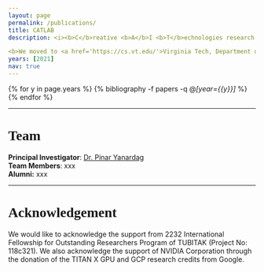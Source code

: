 ```yaml
---
layout: page
permalink: /publications/
title: CATLAB
description: <i><b>C</b>reative <b>A</b>I <b>T</b>echnologies research lab was hosted at <a href="https://cmpe.boun.edu.tr">Bogazici University, Department of Computer Engineering</a> from 2021-2023. </i> <hr>

<b>We moved to <a href='https://cs.vt.edu/'>Virginia Tech, Department of Computer Science</a> in Fall 2023 as <a href='gemlab-vt.github.io'>GEMLAB</a>. </b>
years: [2021]
nav: true
---
```


<div class="publications">

{% for y in page.years %}
  {% bibliography -f papers -q @*[year={{y}}]* %}
{% endfor %}

</div>

<hr>
<h1 class="post-title" style="font-family: 'Crimson Text', serif;">Team</h1>

<b>Principal Investigator</b>:  <a href="">Dr. Pinar Yanardag</a><br>
<b>Team Members</b>: xxx<br>
<b>Alumni:</b> xxx

<hr>
<h1 class="post-title" style="font-family: 'Crimson Text', serif;">Acknowledgement</h1>
We would like to acknowledge the support from 2232 International Fellowship for Outstanding Researchers Program of TUBITAK (Project No: 118c321). We also acknowledge the support of NVIDIA Corporation through the donation of the TITAN X GPU and GCP research credits from Google.  

 
